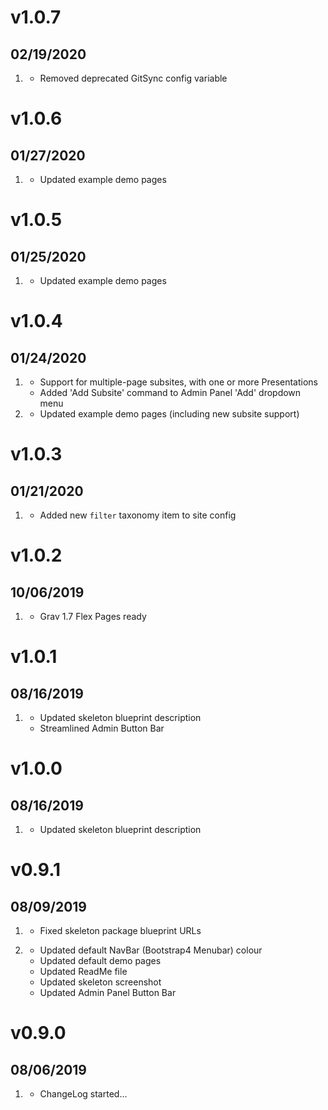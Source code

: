 # v1.0.7
## 02/19/2020

1. [](#bugfix)
    * Removed deprecated GitSync config variable

# v1.0.6
## 01/27/2020

1. [](#improved)
    * Updated example demo pages

# v1.0.5
## 01/25/2020

1. [](#improved)
    * Updated example demo pages

# v1.0.4
## 01/24/2020

1. [](#new)
    * Support for multiple-page subsites, with one or more Presentations
    * Added 'Add Subsite' command to Admin Panel 'Add' dropdown menu
1. [](#improved)
    * Updated example demo pages (including new subsite support)

# v1.0.3
## 01/21/2020

1. [](#improved)
    * Added new `filter` taxonomy item to site config

# v1.0.2
## 10/06/2019

1. [](#improved)
    * Grav 1.7 Flex Pages ready

# v1.0.1
## 08/16/2019

1. [](#improved)
    * Updated skeleton blueprint description
    * Streamlined Admin Button Bar

# v1.0.0
## 08/16/2019

1. [](#improved)
    * Updated skeleton blueprint description

# v0.9.1
## 08/09/2019

1. [](#bugfix)
    * Fixed skeleton package blueprint URLs

1. [](#improved)
    * Updated default NavBar (Bootstrap4 Menubar) colour
    * Updated default demo pages
    * Updated ReadMe file
    * Updated skeleton screenshot
    * Updated Admin Panel Button Bar

# v0.9.0
## 08/06/2019

1. [](#new)
    * ChangeLog started...
